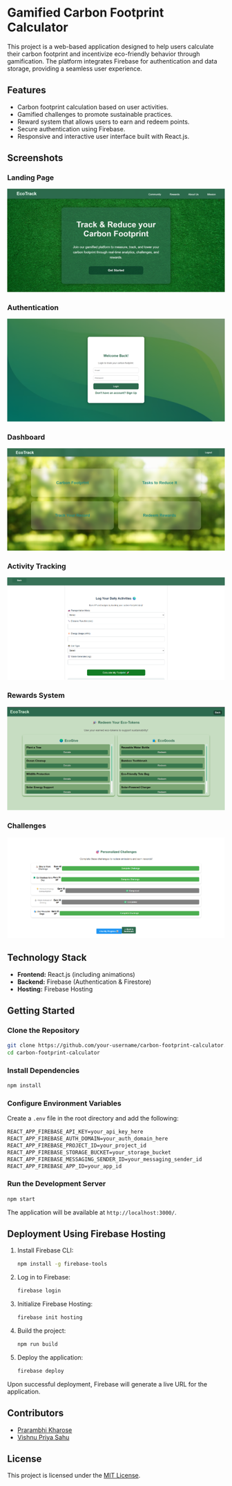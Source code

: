 # Gamified Carbon Footprint Calculator

This project is a web-based application designed to help users calculate their carbon footprint and incentivize eco-friendly behavior through gamification. The platform integrates Firebase for authentication and data storage, providing a seamless user experience.

## Features
- Carbon footprint calculation based on user activities.
- Gamified challenges to promote sustainable practices.
- Reward system that allows users to earn and redeem points.
- Secure authentication using Firebase.
- Responsive and interactive user interface built with React.js.

## Screenshots

### Landing Page
![Landing Page](photos/carbon-footprint-landing.png)

### Authentication
![Login Page](photos/auth.png)

### Dashboard
![Dashboard](photos/dashboard.png)

### Activity Tracking
![Activity Quiz](photos/quiz.png)

### Rewards System
![Rewards Page](photos/rewards.png)

### Challenges
![Tasks Page](photos/tasks.png)

## Technology Stack
- **Frontend:** React.js (including animations)
- **Backend:** Firebase (Authentication & Firestore)
- **Hosting:** Firebase Hosting

## Getting Started

### Clone the Repository
```sh
git clone https://github.com/your-username/carbon-footprint-calculator.git
cd carbon-footprint-calculator
```

### Install Dependencies
```sh
npm install
```

### Configure Environment Variables
Create a `.env` file in the root directory and add the following:
```
REACT_APP_FIREBASE_API_KEY=your_api_key_here
REACT_APP_FIREBASE_AUTH_DOMAIN=your_auth_domain_here
REACT_APP_FIREBASE_PROJECT_ID=your_project_id
REACT_APP_FIREBASE_STORAGE_BUCKET=your_storage_bucket
REACT_APP_FIREBASE_MESSAGING_SENDER_ID=your_messaging_sender_id
REACT_APP_FIREBASE_APP_ID=your_app_id
```

### Run the Development Server
```sh
npm start
```
The application will be available at `http://localhost:3000/`.

## Deployment Using Firebase Hosting
1. Install Firebase CLI:
   ```sh
   npm install -g firebase-tools
   ```
2. Log in to Firebase:
   ```sh
   firebase login
   ```
3. Initialize Firebase Hosting:
   ```sh
   firebase init hosting
   ```
4. Build the project:
   ```sh
   npm run build
   ```
5. Deploy the application:
   ```sh
   firebase deploy
   ```
Upon successful deployment, Firebase will generate a live URL for the application.

## Contributors
- [Prarambhi Kharose](https://github.com/prarambhi-k)
- [Vishnu Priya Sahu](https://github.com/Vishnu-Priya-Sahu)

## License
This project is licensed under the [MIT License](LICENSE).
